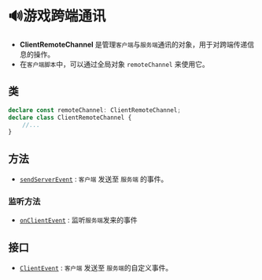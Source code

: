 # 🔊游戏跨端通讯

- **ClientRemoteChannel** 是管理`客户端`与`服务端`通讯的对象，用于对跨端传递信息的操作。
- 在`客户端脚本`中，可以通过全局对象 `remoteChannel` 来使用它。

## 类

```typescript
declare const remoteChannel: ClientRemoteChannel;
declare class ClientRemoteChannel {
    //...
}
```


## 方法
- [`sendServerEvent`](/RemoteChannel/Client/serverToClient#sendServerEvent) : `客户端` 发送至 `服务端` 的事件。

### 监听方法
- [`onClientEvent`](/RemoteChannel/Client/clientToServer#onClientEvent) : 监听`服务端`发来的事件

## 接口
- [`ClientEvent`](/RemoteChannel/Client/clientToServer#ClientEvent) : `客户端` 发送至 `服务端`的自定义事件。